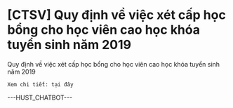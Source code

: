 # [CTSV] Quy định về việc xét cấp học bổng cho học viên cao học khóa tuyển sinh năm 2019

Quy định về việc xét cấp học bổng cho học viên cao học khóa tuyển sinh năm 2019
        
	Xem chi tiết: tại đây 
 ---HUST_CHATBOT---